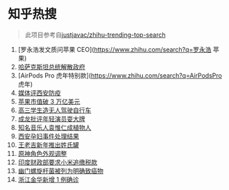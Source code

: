 # 知乎热搜

> 此项目参考自[justjavac/zhihu-trending-top-search](https://github.com/justjavac/zhihu-trending-top-search/blob/main/utils.ts)

<!-- BEGIN -->
  <!-- 最后更新时间:Thu Jan 06 2022 07:11:26 GMT+0000 (Coordinated Universal Time) -->
  1. [罗永浩发文质问苹果 CEO](https://www.zhihu.com/search?q=罗永浩 苹果)
1. [哈萨克斯坦总统解散政府](https://www.zhihu.com/search?q=哈萨克斯坦)
1. [AirPods Pro 虎年特别款](https://www.zhihu.com/search?q=AirPodsPro 虎年)
1. [媒体评西安防疫](https://www.zhihu.com/search?q=西安疫情)
1. [苹果市值破 3 万亿美元](https://www.zhihu.com/search?q=苹果市值)
1. [高三学生造无人驾驶自行车](https://www.zhihu.com/search?q=无人驾驶自行车)
1. [成龙批评年轻演员耍大牌](https://www.zhihu.com/search?q=成龙批评年轻演员)
1. [知名音乐人袁惟仁成植物人](https://www.zhihu.com/search?q=袁惟仁)
1. [西安孕妇事件处理结果](https://www.zhihu.com/search?q=西安孕妇)
1. [王老吉新年推出姓氏罐](https://www.zhihu.com/search?q=王老吉)
1. [原神角色外观调整](https://www.zhihu.com/search?q=原神)
1. [印度财政部要求小米追缴税款](https://www.zhihu.com/search?q=小米)
1. [幽门螺旋杆菌被列为明确致癌物](https://www.zhihu.com/search?q=幽门螺旋杆菌)
1. [浙江金华新增 1 例确诊](https://www.zhihu.com/search?q=浙江疫情)
  <!-- END -->